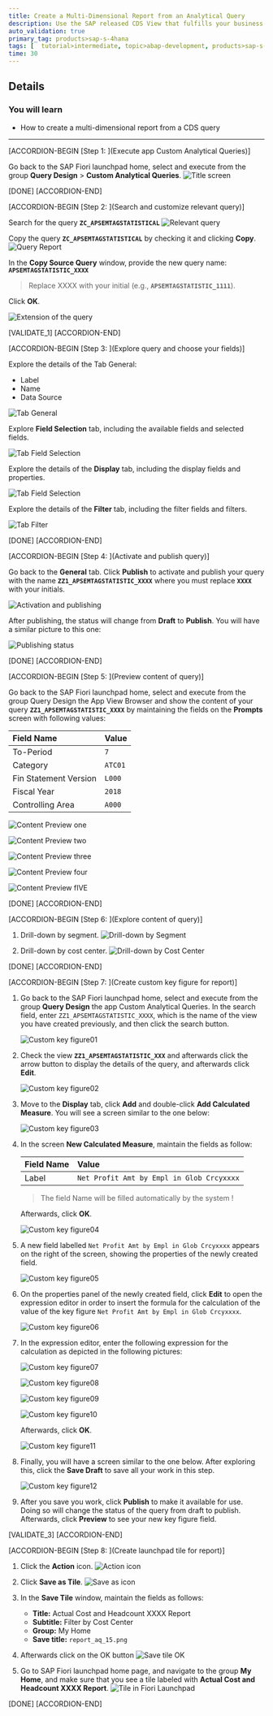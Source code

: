 ```yaml
---
title: Create a Multi-Dimensional Report from an Analytical Query
description: Use the SAP released CDS View that fulfills your business needs to create an analytical report.
auto_validation: true
primary_tag: products>sap-s-4hana
tags: [  tutorial>intermediate, topic>abap-development, products>sap-s-4hana ]
time: 30
---
```


## Details
### You will learn  
  - How to create a multi-dimensional report from a CDS query

---

[ACCORDION-BEGIN [Step 1: ](Execute app Custom Analytical Queries)]

Go back to the SAP Fiori launchpad home, select and execute from the group **Query Design** > **Custom Analytical Queries**.
![Title screen](report_aq_01.png)

[DONE]
[ACCORDION-END]

[ACCORDION-BEGIN [Step 2: ](Search and customize relevant query)]

Search for the query **`ZC_APSEMTAGSTATISTICAL`**
![Relevant query](report_aq_02.png)

Copy the query  **`ZC_APSEMTAGSTATISTICAL`** by checking it and clicking **Copy**.
![Query Report](report_aq_03.png)

In the **Copy Source Query** window, provide the new query name:
**`APSEMTAGSTATISTIC_XXXX`**  
>Replace  XXXX with your initial (e.g., **`APSEMTAGSTATISTIC_1111`**).

Click **OK**.

![Extension of the query](report_aq_04.png)

[VALIDATE_1]
[ACCORDION-END]


[ACCORDION-BEGIN [Step 3: ](Explore query and choose your fields)]

Explore the details of the Tab General:

  - Label
  - Name
  - Data Source

![Tab General](report_aq_05.png)

Explore **Field Selection** tab, including the available fields and selected fields.

![Tab Field Selection](report_aq_06.png)

Explore the details of the **Display** tab, including the display fields and properties.

![Tab Field Selection](report_aq_07.png)

Explore the details of the **Filter** tab, including the filter fields and filters.

![Tab Filter](report_aq_08.png)


[DONE]
[ACCORDION-END]

[ACCORDION-BEGIN [Step 4: ](Activate and publish query)]

Go back to the **General** tab. Click **Publish** to activate and publish your query with the name **`ZZ1_APSEMTAGSTATISTIC_XXXX`** where you must replace **`XXXX`** with your initials.

![Activation and publishing](report_aq_09.png)

After publishing, the status will change from **Draft** to **Publish**. You will have a similar picture to this one:

![Publishing status](report_aq_10.png)

[DONE]
[ACCORDION-END]

[ACCORDION-BEGIN [Step 5: ](Preview content of query)]

Go back to the SAP Fiori launchpad home, select and execute from the group Query Design the App View Browser and show the content of your query **`ZZ1_APSEMTAGSTATISTIC_XXXX`**  by maintaining the fields on the **Prompts** screen with following values:

|  Field Name                | Value
|  :-------------------------| :-------------
|  To-Period                 | `7`
|  Category                  | `ATC01`
|  Fin Statement Version     | `L000`
|  Fiscal Year               | `2018`
|  Controlling Area          | `A000`

![Content Preview one](report_aq_10_01.png)

![Content Preview two](report_aq_10_02.png)

![Content Preview three](report_aq_10_03.png)

![Content Preview four](report_aq_10_04.png)

![Content Preview fIVE](report_aq_10_05.png)

[DONE]
[ACCORDION-END]

[ACCORDION-BEGIN [Step 6: ](Explore content of  query)]

1. Drill-down by segment.
![Drill-down by Segment](report_aq_11.png)

2. Drill-down by cost center.
![Drill-down by Cost Center](report_aq_12.png)

[DONE]
[ACCORDION-END]

[ACCORDION-BEGIN [Step 7: ](Create custom key figure for report)]

1. Go back to the SAP Fiori launchpad home, select and execute from the group **Query Design** the app Custom Analytical Queries. In the search field, enter `ZZ1_APSEMTAGSTATISTIC_XXXX`, which is the name of the view you have created previously, and then click the search button.

    ![Custom key figure01](report_aq_12_01.png)

2. Check the view **`ZZ1_APSEMTAGSTATISTIC_XXX`** and afterwards click the arrow button to display the details of the query, and afterwards click **Edit**.

    ![Custom key figure02](report_aq_12_02.png)

3. Move to the **Display** tab, click **Add** and double-click **Add Calculated Measure**. You will see a screen similar to the one below:

    ![Custom key figure03](report_aq_12_03.png)

4. In the screen **New Calculated Measure**, maintain the fields as follow:

    |  Field Name                | Value
    |  :-------------------------| :-------------
    |  Label                     | `Net Profit Amt by Empl in Glob Crcyxxxx`

    > The field Name will be filled automatically by the system !

    Afterwards, click **OK**.

    ![Custom key figure04](report_aq_12_04.png)

5. A new field labelled `Net Profit Amt by Empl in Glob Crcyxxxx` appears on the right of the screen, showing the properties of the newly created field.

    ![Custom key figure05](report_aq_12_05.png)

6. On the properties panel of the newly created field, click **Edit** to open the expression editor in order to insert the formula for the calculation of the value of the key figure `Net Profit Amt by Empl in Glob Crcyxxxx`.

    ![Custom key figure06](report_aq_12_06.png)

7. In the expression editor, enter the following expression for the calculation as depicted in the following pictures:

    ![Custom key figure07](report_aq_12_07.png)

    ![Custom key figure08](report_aq_12_08.png)

    ![Custom key figure09](report_aq_12_09.png)

    ![Custom key figure10](report_aq_12_10.png)

    Afterwards, click **OK**.

    ![Custom key figure11](report_aq_12_11.png)

13. Finally, you will have a screen similar to the one below. After exploring this, click the **Save Draft** to save all your work in this step.

    ![Custom key figure12](report_aq_12_12.png)

14. After you save you work, click **Publish** to make it available for use. Doing so will change the status of the query from draft to publish. Afterwards, click **Preview** to see your new key figure field.

[VALIDATE_3]
[ACCORDION-END]

[ACCORDION-BEGIN [Step 8: ](Create launchpad tile for report)]

1. Click the **Action** icon.
![Action icon](report_aq_13.png)
2. Click **Save as Tile**.
![Save as icon](report_aq_14.png)
3. In the **Save Tile** window, maintain the fields as follows:

    - **Title:** Actual Cost and Headcount XXXX Report
    - **Subtitle:** Filter by Cost Center
    - **Group:** My Home
    - **Save title:** `report_aq_15.png`

4. Afterwards click on the OK button
![Save tile OK](report_aq_16.png)

5. Go to SAP Fiori launchpad home page, and navigate to the group **My Home**, and
make sure that you see a tile labeled with **Actual Cost and Headcount XXXX Report**.
![Tile in Fiori Launchpad](report_aq_17.png)


[DONE]
[ACCORDION-END]
